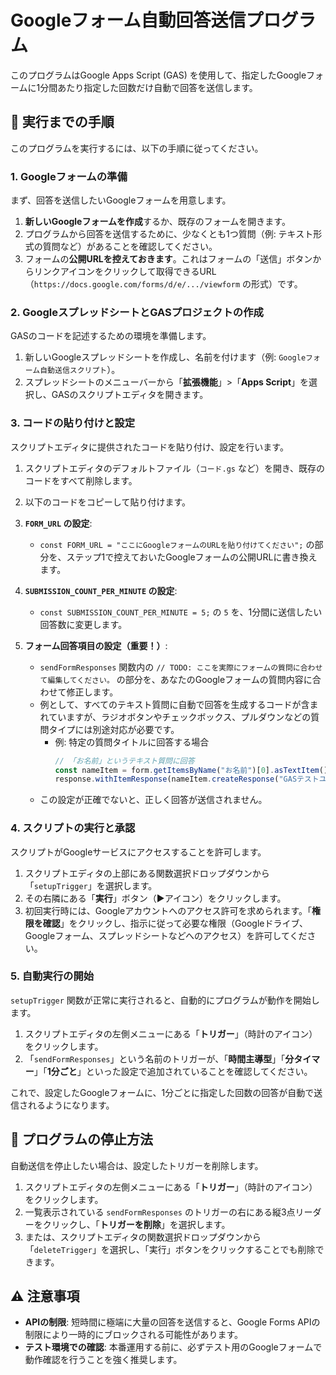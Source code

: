 # Googleフォーム自動回答送信プログラム
このプログラムはGoogle Apps Script (GAS) を使用して、指定したGoogleフォームに1分間あたり指定した回数だけ自動で回答を送信します。

## 🚀 実行までの手順
このプログラムを実行するには、以下の手順に従ってください。

### 1\. Googleフォームの準備

まず、回答を送信したいGoogleフォームを用意します。

1.  **新しいGoogleフォームを作成**するか、既存のフォームを開きます。
2.  プログラムから回答を送信するために、少なくとも1つ質問（例: テキスト形式の質問など）があることを確認してください。
3.  フォームの**公開URLを控えておきます**。これはフォームの「送信」ボタンからリンクアイコンをクリックして取得できるURL（`https://docs.google.com/forms/d/e/.../viewform` の形式）です。

### 2\. GoogleスプレッドシートとGASプロジェクトの作成

GASのコードを記述するための環境を準備します。

1.  新しいGoogleスプレッドシートを作成し、名前を付けます（例: `Googleフォーム自動送信スクリプト`）。
2.  スプレッドシートのメニューバーから「**拡張機能**」\>「**Apps Script**」を選択し、GASのスクリプトエディタを開きます。

### 3\. コードの貼り付けと設定

スクリプトエディタに提供されたコードを貼り付け、設定を行います。

1.  スクリプトエディタのデフォルトファイル（`コード.gs` など）を開き、既存のコードをすべて削除します。

2.  以下のコードをコピーして貼り付けます。
3.  **`FORM_URL` の設定**:

      * `const FORM_URL = "ここにGoogleフォームのURLを貼り付けてください";` の部分を、ステップ1で控えておいたGoogleフォームの公開URLに書き換えます。

4.  **`SUBMISSION_COUNT_PER_MINUTE` の設定**:

      * `const SUBMISSION_COUNT_PER_MINUTE = 5;` の `5` を、1分間に送信したい回答数に変更します。

5.  **フォーム回答項目の設定（重要！）**:

      * `sendFormResponses` 関数内の `// TODO: ここを実際にフォームの質問に合わせて編集してください。` の部分を、あなたのGoogleフォームの質問内容に合わせて修正します。
      * 例として、すべてのテキスト質問に自動で回答を生成するコードが含まれていますが、ラジオボタンやチェックボックス、プルダウンなどの質問タイプには別途対応が必要です。
          * 例: 特定の質問タイトルに回答する場合
            ```javascript
            // 「お名前」というテキスト質問に回答
            const nameItem = form.getItemsByName("お名前")[0].asTextItem();
            response.withItemResponse(nameItem.createResponse("GASテストユーザー"));
            ```
      * この設定が正確でないと、正しく回答が送信されません。

### 4\. スクリプトの実行と承認

スクリプトがGoogleサービスにアクセスすることを許可します。

1.  スクリプトエディタの上部にある関数選択ドロップダウンから「`setupTrigger`」を選択します。
2.  その右隣にある「**実行**」ボタン（▶アイコン）をクリックします。
3.  初回実行時には、Googleアカウントへのアクセス許可を求められます。「**権限を確認**」をクリックし、指示に従って必要な権限（Googleドライブ、Googleフォーム、スプレッドシートなどへのアクセス）を許可してください。

### 5\. 自動実行の開始

`setupTrigger` 関数が正常に実行されると、自動的にプログラムが動作を開始します。

1.  スクリプトエディタの左側メニューにある「**トリガー**」（時計のアイコン）をクリックします。
2.  「`sendFormResponses`」という名前のトリガーが、「**時間主導型**」「**分タイマー**」「**1分ごと**」といった設定で追加されていることを確認してください。

これで、設定したGoogleフォームに、1分ごとに指定した回数の回答が自動で送信されるようになります。

## 🛑 プログラムの停止方法

自動送信を停止したい場合は、設定したトリガーを削除します。

1.  スクリプトエディタの左側メニューにある「**トリガー**」（時計のアイコン）をクリックします。
2.  一覧表示されている `sendFormResponses` のトリガーの右にある縦3点リーダーをクリックし、「**トリガーを削除**」を選択します。
3.  または、スクリプトエディタの関数選択ドロップダウンから「`deleteTrigger`」を選択し、「実行」ボタンをクリックすることでも削除できます。

## ⚠️ 注意事項

  * **APIの制限**: 短時間に極端に大量の回答を送信すると、Google Forms APIの制限により一時的にブロックされる可能性があります。
  * **テスト環境での確認**: 本番運用する前に、必ずテスト用のGoogleフォームで動作確認を行うことを強く推奨します。

